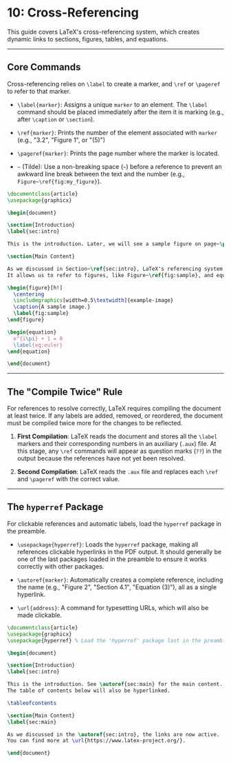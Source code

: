 # 10: Cross-Referencing

This guide covers LaTeX's cross-referencing system, which creates dynamic links to sections, figures, tables, and equations.

---

## Core Commands

Cross-referencing relies on `\label` to create a marker, and `\ref` or `\pageref` to refer to that marker.

- `\label{marker}`: Assigns a unique `marker` to an element. The `\label` command should be placed immediately after the item it is marking (e.g., after `\caption` or `\section`).

- `\ref{marker}`: Prints the number of the element associated with `marker` (e.g., "3.2", "Figure 1", or "(5)")

- `\pageref{marker}`: Prints the page number where the marker is located.

- `~` (Tilde): Use a non-breaking space (`~`) before a reference to prevent an awkward line break between the text and the number (e.g., `Figure~\ref{fig:my_figure}`).

```latex
\documentclass{article}
\usepackage{graphicx}

\begin{document}

\section{Introduction}
\label{sec:intro}

This is the introduction. Later, we will see a sample figure on page~\pageref{fig:sample}.

\section{Main Content}

As we discussed in Section~\ref{sec:intro}, LaTeX's referencing system is very powerful.
It allows us to refer to figures, like Figure~\ref{fig:sample}, and equations, like Equation~\ref{eq:euler}.

\begin{figure}[h!]
  \centering
  \includegraphics[width=0.5\textwidth]{example-image}
  \caption{A sample image.}
  \label{fig:sample}
\end{figure}

\begin{equation}
  e^{i\pi} + 1 = 0
  \label{eq:euler}
\end{equation}

\end{document}
```

---

## The "Compile Twice" Rule

For references to resolve correctly, LaTeX requires compiling the document at least twice. If any labels are added, removed, or reordered, the document must be compiled twice more for the changes to be reflected.

1. **First Compilation**: LaTeX reads the document and stores all the `\label` markers and their corresponding numbers in an auxiliary (`.aux`) file. At this stage, any `\ref` commands will appear as question marks (`??`) in the output because the references have not yet been resolved.

2. **Second Compilation**: LaTeX reads the `.aux` file and replaces each `\ref` and `\pageref` with the correct value.

---

## The `hyperref` Package

For clickable references and automatic labels, load the `hyperref` package in the preamble.

- `\usepackage{hyperref}`: Loads the `hyperref` package, making all references clickable hyperlinks in the PDF output. It should generally be one of the last packages loaded in the preamble to ensure it works correctly with other packages.
  
- `\autoref{marker}`: Automatically creates a complete reference, including the name (e.g., "Figure 2", "Section 4.1", "Equation (3)"), all as a single hyperlink.

- `\url{address}`: A command for typesetting URLs, which will also be made clickable.

```latex
\documentclass{article}
\usepackage{graphicx}
\usepackage{hyperref} % Load the 'hyperref' package last in the preamble

\begin{document}

\section{Introduction}
\label{sec:intro}

This is the introduction. See \autoref{sec:main} for the main content.
The table of contents below will also be hyperlinked.

\tableofcontents

\section{Main Content}
\label{sec:main}

As we discussed in the \autoref{sec:intro}, the links are now active.
You can find more at \url{https://www.latex-project.org/}.

\end{document}
```
